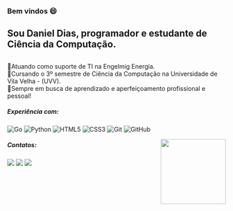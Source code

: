 ### Bem vindos 😄

## Sou Daniel Dias, programador e estudante de Ciência da Computação.

##
📌Atuando como suporte de TI na Engelmig Energia.  <br>
📌Cursando o 3º semestre de Ciência da Computação na Universidade de Vila Velha - (UVV). <br>
📌Sempre em busca de aprendizado e aperfeiçoamento profissional e pessoal!

#####  Experiência com:

<div>
   
![Go](https://img.shields.io/badge/Go-00ADD8?style=for-the-badge&logo=go&logoColor=white)
![Python](https://img.shields.io/badge/python-3670A0?style=for-the-badge&logo=python&logoColor=ffdd54)
![HTML5](https://img.shields.io/badge/HTML5-E34F26?style=for-the-badge&logo=html5&logoColor=white)
![CSS3](https://img.shields.io/badge/CSS3-1572B6?style=for-the-badge&logo=css3&logoColor=white)
![Git](https://img.shields.io/badge/GIT-F05033?style=for-the-badge&logo=git&logoColor=white)
![GitHub](https://img.shields.io/badge/GitHub-101011?style=for-the-badge&logo=github&logoColor=white)
      
   <img src="https://avatars.githubusercontent.com/u/170134074?v=4" width="150px" align="right" borderRadius="100px" />  
 
</div>


#####  Contatos:

<div > 
  <a href = "mailto:diasdaniel744@gmail.com"><img src="https://img.shields.io/badge/Gmail-D14836?style=for-the-badge&logo=gmail&logoColor=white" target="_blank"></a>
  <a href="https://www.linkedin.com/in/daniel-diass-ribeiro/" target="_blank"><img src="https://img.shields.io/badge/-LinkedIn-%230077B5?style=for-the-badge&logo=linkedin&logoColor=white" target="_blank"></a> 
  <a href="https://www.instagram.com/diass_daniels/" target="_blank"><img src="https://img.shields.io/badge/-Instagram-%23E4405F?style=for-the-badge&logo=instagram&logoColor=white"</a>
 <a href=""></a> 
    
##
 
